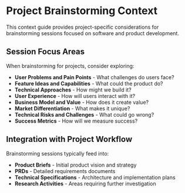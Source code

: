 # Project Brainstorming Context

This context guide provides project-specific considerations for brainstorming sessions focused on software and product development.

## Session Focus Areas

When brainstorming for projects, consider exploring:

- **User Problems and Pain Points** - What challenges do users face?
- **Feature Ideas and Capabilities** - What could the product do?
- **Technical Approaches** - How might we build it?
- **User Experience** - How will users interact with it?
- **Business Model and Value** - How does it create value?
- **Market Differentiation** - What makes it unique?
- **Technical Risks and Challenges** - What could go wrong?
- **Success Metrics** - How will we measure success?

## Integration with Project Workflow

Brainstorming sessions typically feed into:

- **Product Briefs** - Initial product vision and strategy
- **PRDs** - Detailed requirements documents
- **Technical Specifications** - Architecture and implementation plans
- **Research Activities** - Areas requiring further investigation
